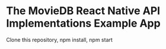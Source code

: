 # The MovieDB React Native API Implementations Example App



Clone this repository, npm install, npm start